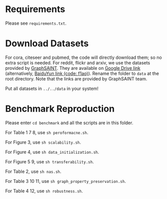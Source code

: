[//]: # (# Preparation)

# Requirements

Please see `requirements.txt`.

# Download Datasets

For cora, citeseer and pubmed, the code will directly download them; so no extra script is needed.
For reddit, flickr and arxiv, we use the datasets provided by [GraphSAINT](https://github.com/GraphSAINT/GraphSAINT).
They are available on [Google Drive link](https://drive.google.com/open?id=1zycmmDES39zVlbVCYs88JTJ1Wm5FbfLz) (alternatively, [BaiduYun link (code: f1ao)](https://pan.baidu.com/s/1SOb0SiSAXavwAcNqkttwcg)).
Rename the folder to `data` at the root directory. Note that the links are provided by GraphSAINT team.

Put all datasets in `../../data` in your system!

[//]: # (# Abstract)

[//]: # ()

[//]: # (Graph reduction for all graph algorithms especially for graph neural networks &#40;GNNs&#41;.)

[//]: # (This package aims to reduce the large, original graph into a small, synthetic and highly-informative graph.)

[//]: # ()

[//]: # (# Features)

[//]: # (* Covering 3 mainstream reduction strategies: Sparsificaiton, Coarsening and Condensation)

[//]: # (* Unified test tools for easily producing benchmarks)

# Benchmark Reproduction

Please enter `cd benchmark` and all the scripts are in this folder.

For Table 1 7 8, use `sh peroformacne.sh`.

For Figure 3, use `sh scalability.sh`.

For Figure 4, use `sh data_initialization.sh`.

For Figure 5 9, use `sh transferability.sh`.

For Table 2, use `sh nas.sh`.

For Table 3 10 11, use `sh graph_property_preservation.sh`.

For Table 4 12, use `sh robustness.sh`.
